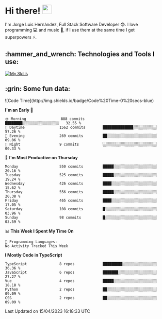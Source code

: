<h1 align="left">
 <abc>
  <br>Hi there! <img src="https://user-images.githubusercontent.com/42378118/110234147-e3259600-7f4e-11eb-95be-0c4047144dea.gif" width="30"><br>
 </abc>
</h1>

I'm Jorge Luis Hernández, Full Stack Software Developer :sunglasses:. I love programming :computer: and music :musical_score:, if I use them at the same time I get superpowers :zap:. 


<h2 align="left">:hammer_and_wrench: Technologies and Tools I use:</h2>

[![My Skills](https://skillicons.dev/icons?i=js,ts,html,css,py,vue,react,next,nest,postgres,mysql)](https://skillicons.dev)

<h2 align="left">:grin: Some fun data:</h2>
<!--START_SECTION:waka-->
![Code Time](http://img.shields.io/badge/Code%20Time-0%20secs-blue)

**I'm an Early 🐤** 

```text
🌞 Morning                888 commits         ████████░░░░░░░░░░░░░░░░░   32.55 % 
🌆 Daytime                1562 commits        ██████████████░░░░░░░░░░░   57.26 % 
🌃 Evening                269 commits         ██░░░░░░░░░░░░░░░░░░░░░░░   09.86 % 
🌙 Night                  9 commits           ░░░░░░░░░░░░░░░░░░░░░░░░░   00.33 % 
```
📅 **I'm Most Productive on Thursday** 

```text
Monday                   550 commits         █████░░░░░░░░░░░░░░░░░░░░   20.16 % 
Tuesday                  525 commits         █████░░░░░░░░░░░░░░░░░░░░   19.24 % 
Wednesday                426 commits         ████░░░░░░░░░░░░░░░░░░░░░   15.62 % 
Thursday                 556 commits         █████░░░░░░░░░░░░░░░░░░░░   20.38 % 
Friday                   465 commits         ████░░░░░░░░░░░░░░░░░░░░░   17.05 % 
Saturday                 108 commits         █░░░░░░░░░░░░░░░░░░░░░░░░   03.96 % 
Sunday                   98 commits          █░░░░░░░░░░░░░░░░░░░░░░░░   03.59 % 
```


📊 **This Week I Spent My Time On** 

```text
💬 Programming Languages: 
No Activity Tracked This Week
```

**I Mostly Code in TypeScript** 

```text
TypeScript               8 repos             █████████░░░░░░░░░░░░░░░░   36.36 % 
JavaScript               6 repos             ███████░░░░░░░░░░░░░░░░░░   27.27 % 
Vue                      4 repos             █████░░░░░░░░░░░░░░░░░░░░   18.18 % 
Python                   2 repos             ██░░░░░░░░░░░░░░░░░░░░░░░   09.09 % 
CSS                      2 repos             ██░░░░░░░░░░░░░░░░░░░░░░░   09.09 % 
```




 Last Updated on 15/04/2023 16:18:33 UTC
<!--END_SECTION:waka-->
